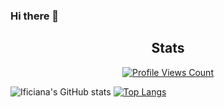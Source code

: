 ### Hi there 👋

<!--
**ificiana/ificiana** is a ✨ _special_ ✨ repository because its `README.md` (this file) appears on your GitHub profile.

Here are some ideas to get you started:

- 🔭 I’m currently working on ...
- 🌱 I’m currently learning ...
- 👯 I’m looking to collaborate on ...
- 🤔 I’m looking for help with ...
- 💬 Ask me about ...
- 📫 How to reach me: ...
- 😄 Pronouns: ...
- ⚡ Fun fact: ...
-->

<h2 align="center">Stats</h2>
<a href="https://github.com/ificiana">
  <p align="center">
    <img src="https://komarev.com/ghpvc/?username=ificiana" alt="Profile Views Count">
  </p>
</a>

![Ificiana's GitHub stats](https://github-readme-stats.vercel.app/api?username=ificiana&show_icons=true&theme=radical&count_private=true)
[![Top Langs](https://github-readme-stats.vercel.app/api/top-langs/?username=ificiana&layout=compact)](https://github.com/anuraghazra/github-readme-stats)
